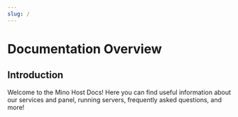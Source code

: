 ```yaml
---
slug: /
---
```


# Documentation Overview

## Introduction

Welcome to the Mino Host Docs! Here you can find useful information about our services and panel, running servers, frequently asked questions, and more!